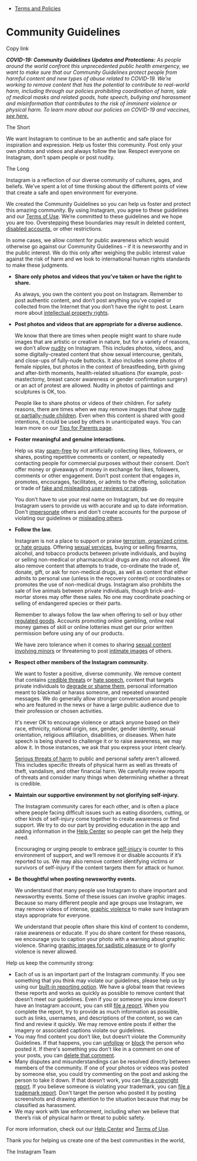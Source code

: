 * [Terms and Policies](https://help.instagram.com/1417489251945243/?helpref=breadcrumb)

Community Guidelines
====================

Copy link

_**COVID-19: Community Guidelines Updates and Protections:** As people around the world confront this unprecedented public health emergency, we want to make sure that our Community Guidelines protect people from harmful content and new types of abuse related to COVID-19. We’re working to remove content that has the potential to contribute to real-world harm, including through our policies prohibiting coordination of harm, sale of medical masks and related goods, hate speech, bullying and harassment and misinformation that contributes to the risk of imminent violence or physical harm. To learn more about our policies on COVID-19 and vaccines, [see here.](https://help.instagram.com/697825587576762?helpref=faq_content)_

The Short

We want Instagram to continue to be an authentic and safe place for inspiration and expression. Help us foster this community. Post only your own photos and videos and always follow the law. Respect everyone on Instagram, don’t spam people or post nudity.

The Long

Instagram is a reflection of our diverse community of cultures, ages, and beliefs. We’ve spent a lot of time thinking about the different points of view that create a safe and open environment for everyone.

We created the Community Guidelines so you can help us foster and protect this amazing community. By using Instagram, you agree to these guidelines and our [Terms of Use](https://www.instagram.com/legal/terms). We’re committed to these guidelines and we hope you are too. Overstepping these boundaries may result in deleted content, [disabled accounts](https://help.instagram.com/366993040048856?helpref=faq_content), or other restrictions.

In some cases, we allow content for public awareness which would otherwise go against our Community Guidelines – if it is newsworthy and in the public interest. We do this only after weighing the public interest value against the risk of harm and we look to international human rights standards to make these judgments.

* **Share only photos and videos that you’ve taken or have the right to share.**
    
    As always, you own the content you post on Instagram. Remember to post authentic content, and don’t post anything you’ve copied or collected from the Internet that you don’t have the right to post. Learn more about [intellectual property rights](https://help.instagram.com/126382350847838?helpref=faq_content).
    
* **Post photos and videos that are appropriate for a diverse audience.**
    
    We know that there are times when people might want to share nude images that are artistic or creative in nature, but for a variety of reasons, we don’t allow [nudity](https://l.instagram.com/?u=https%3A%2F%2Fwww.facebook.com%2Fcommunitystandards%2Fadult_nudity_sexual_activity&e=AT34W9zRH7EFrNNvw9ES4m8dZYsy1Mi5rcKK7uK_UJbRYCHLENAonaF8WOPPtkKFg7knXvB1c35DjSivZG4IKo4U-6tgsGVrG-2h4fKMFmAcdS4_vyoOHpCrCn6Nw9m7fGRFFx_g87obPmeZxBiQdg) on Instagram. This includes photos, videos, and some digitally-created content that show sexual intercourse, genitals, and close-ups of fully-nude buttocks. It also includes some photos of female nipples, but photos in the context of breastfeeding, birth giving and after-birth moments, health-related situations (for example, post-mastectomy, breast cancer awareness or gender confirmation surgery) or an act of protest are allowed. Nudity in photos of paintings and sculptures is OK, too.
    
    People like to share photos or videos of their children. For safety reasons, there are times when we may remove images that show [nude or partially-nude children](https://l.instagram.com/?u=https%3A%2F%2Fwww.facebook.com%2Fcommunitystandards%2Fchild_nudity_sexual_exploitation&e=AT34W9zRH7EFrNNvw9ES4m8dZYsy1Mi5rcKK7uK_UJbRYCHLENAonaF8WOPPtkKFg7knXvB1c35DjSivZG4IKo4U-6tgsGVrG-2h4fKMFmAcdS4_vyoOHpCrCn6Nw9m7fGRFFx_g87obPmeZxBiQdg). Even when this content is shared with good intentions, it could be used by others in unanticipated ways. You can learn more on our [Tips for Parents page](https://help.instagram.com/154475974694511/?helpref=faq_content).
    
* **Foster meaningful and genuine interactions.**
    
    Help us stay [spam-free](https://l.instagram.com/?u=https%3A%2F%2Fwww.facebook.com%2Fcommunitystandards%2Fspam&e=AT34W9zRH7EFrNNvw9ES4m8dZYsy1Mi5rcKK7uK_UJbRYCHLENAonaF8WOPPtkKFg7knXvB1c35DjSivZG4IKo4U-6tgsGVrG-2h4fKMFmAcdS4_vyoOHpCrCn6Nw9m7fGRFFx_g87obPmeZxBiQdg) by not artificially collecting likes, followers, or shares, posting repetitive comments or content, or repeatedly contacting people for commercial purposes without their consent. Don’t offer money or giveaways of money in exchange for likes, followers, comments or other engagement. Don’t post content that engages in, promotes, encourages, facilitates, or admits to the offering, solicitation or trade of [fake and misleading user reviews or ratings](https://l.instagram.com/?u=https%3A%2F%2Fwww.facebook.com%2Fcommunitystandards%2Ffraud_deception&e=AT34W9zRH7EFrNNvw9ES4m8dZYsy1Mi5rcKK7uK_UJbRYCHLENAonaF8WOPPtkKFg7knXvB1c35DjSivZG4IKo4U-6tgsGVrG-2h4fKMFmAcdS4_vyoOHpCrCn6Nw9m7fGRFFx_g87obPmeZxBiQdg).
    
    You don’t have to use your real name on Instagram, but we do require Instagram users to provide us with accurate and up to date information. Don't [impersonate](https://l.instagram.com/?u=https%3A%2F%2Fwww.facebook.com%2Fcommunitystandards%2Fmisrepresentation&e=AT34W9zRH7EFrNNvw9ES4m8dZYsy1Mi5rcKK7uK_UJbRYCHLENAonaF8WOPPtkKFg7knXvB1c35DjSivZG4IKo4U-6tgsGVrG-2h4fKMFmAcdS4_vyoOHpCrCn6Nw9m7fGRFFx_g87obPmeZxBiQdg) others and don't create accounts for the purpose of violating our guidelines or [misleading others](https://l.instagram.com/?u=https%3A%2F%2Ftransparency.fb.com%2Fpolicies%2Fcommunity-standards%2Finauthentic-behavior%2F&e=AT34W9zRH7EFrNNvw9ES4m8dZYsy1Mi5rcKK7uK_UJbRYCHLENAonaF8WOPPtkKFg7knXvB1c35DjSivZG4IKo4U-6tgsGVrG-2h4fKMFmAcdS4_vyoOHpCrCn6Nw9m7fGRFFx_g87obPmeZxBiQdg).
    
* **Follow the law.**
    
    Instagram is not a place to support or praise [terrorism, organized crime, or hate groups](https://l.instagram.com/?u=https%3A%2F%2Fwww.facebook.com%2Fcommunitystandards%2Fdangerous_individuals_organizations&e=AT34W9zRH7EFrNNvw9ES4m8dZYsy1Mi5rcKK7uK_UJbRYCHLENAonaF8WOPPtkKFg7knXvB1c35DjSivZG4IKo4U-6tgsGVrG-2h4fKMFmAcdS4_vyoOHpCrCn6Nw9m7fGRFFx_g87obPmeZxBiQdg). Offering [sexual services](https://l.instagram.com/?u=https%3A%2F%2Fwww.facebook.com%2Fcommunitystandards%2Fsexual_solicitation&e=AT34W9zRH7EFrNNvw9ES4m8dZYsy1Mi5rcKK7uK_UJbRYCHLENAonaF8WOPPtkKFg7knXvB1c35DjSivZG4IKo4U-6tgsGVrG-2h4fKMFmAcdS4_vyoOHpCrCn6Nw9m7fGRFFx_g87obPmeZxBiQdg), buying or selling firearms, alcohol, and tobacco products between private individuals, and buying or selling non-medical or pharmaceutical drugs are also not allowed. We also remove content that attempts to trade, co-ordinate the trade of, donate, gift, or ask for non-medical drugs, as well as content that either admits to personal use (unless in the recovery context) or coordinates or promotes the use of non-medical drugs. Instagram also prohibits the sale of live animals between private individuals, though brick-and-mortar stores may offer these sales. No one may coordinate poaching or selling of endangered species or their parts.
    
    Remember to always follow the law when offering to sell or buy other [regulated goods](https://l.instagram.com/?u=https%3A%2F%2Fwww.facebook.com%2Fcommunitystandards%2Fregulated_goods&e=AT34W9zRH7EFrNNvw9ES4m8dZYsy1Mi5rcKK7uK_UJbRYCHLENAonaF8WOPPtkKFg7knXvB1c35DjSivZG4IKo4U-6tgsGVrG-2h4fKMFmAcdS4_vyoOHpCrCn6Nw9m7fGRFFx_g87obPmeZxBiQdg). Accounts promoting online gambling, online real money games of skill or online lotteries must get our prior written permission before using any of our products.
    
    We have zero tolerance when it comes to sharing [sexual content involving minors](https://l.instagram.com/?u=https%3A%2F%2Fwww.facebook.com%2Fcommunitystandards%2Fchild_nudity_sexual_exploitation&e=AT34W9zRH7EFrNNvw9ES4m8dZYsy1Mi5rcKK7uK_UJbRYCHLENAonaF8WOPPtkKFg7knXvB1c35DjSivZG4IKo4U-6tgsGVrG-2h4fKMFmAcdS4_vyoOHpCrCn6Nw9m7fGRFFx_g87obPmeZxBiQdg) or threatening to post [intimate images](https://l.instagram.com/?u=https%3A%2F%2Fwww.facebook.com%2Fcommunitystandards%2Fsexual_exploitation_adults&e=AT34W9zRH7EFrNNvw9ES4m8dZYsy1Mi5rcKK7uK_UJbRYCHLENAonaF8WOPPtkKFg7knXvB1c35DjSivZG4IKo4U-6tgsGVrG-2h4fKMFmAcdS4_vyoOHpCrCn6Nw9m7fGRFFx_g87obPmeZxBiQdg) of others.
    
* **Respect other members of the Instagram community.**
    
    We want to foster a positive, diverse community. We remove content that contains [credible threats](https://l.instagram.com/?u=https%3A%2F%2Fwww.facebook.com%2Fcommunitystandards%2Fcredible_violence&e=AT34W9zRH7EFrNNvw9ES4m8dZYsy1Mi5rcKK7uK_UJbRYCHLENAonaF8WOPPtkKFg7knXvB1c35DjSivZG4IKo4U-6tgsGVrG-2h4fKMFmAcdS4_vyoOHpCrCn6Nw9m7fGRFFx_g87obPmeZxBiQdg) or [hate speech](https://l.instagram.com/?u=https%3A%2F%2Fwww.facebook.com%2Fcommunitystandards%2Fhate_speech&e=AT34W9zRH7EFrNNvw9ES4m8dZYsy1Mi5rcKK7uK_UJbRYCHLENAonaF8WOPPtkKFg7knXvB1c35DjSivZG4IKo4U-6tgsGVrG-2h4fKMFmAcdS4_vyoOHpCrCn6Nw9m7fGRFFx_g87obPmeZxBiQdg), content that targets private individuals to [degrade or shame them](https://l.instagram.com/?u=https%3A%2F%2Fwww.facebook.com%2Fcommunitystandards%2Fbullying&e=AT34W9zRH7EFrNNvw9ES4m8dZYsy1Mi5rcKK7uK_UJbRYCHLENAonaF8WOPPtkKFg7knXvB1c35DjSivZG4IKo4U-6tgsGVrG-2h4fKMFmAcdS4_vyoOHpCrCn6Nw9m7fGRFFx_g87obPmeZxBiQdg), personal information meant to blackmail or harass someone, and repeated unwanted messages. We do generally allow stronger conversation around people who are featured in the news or have a large public audience due to their profession or chosen activities.
    
    It's never OK to encourage violence or attack anyone based on their race, ethnicity, national origin, sex, gender, gender identity, sexual orientation, religious affiliation, disabilities, or diseases. When hate speech is being shared to challenge it or to raise awareness, we may allow it. In those instances, we ask that you express your intent clearly.
    
    [Serious threats of harm](https://l.instagram.com/?u=https%3A%2F%2Fwww.facebook.com%2Fcommunitystandards%2Fcredible_violence&e=AT34W9zRH7EFrNNvw9ES4m8dZYsy1Mi5rcKK7uK_UJbRYCHLENAonaF8WOPPtkKFg7knXvB1c35DjSivZG4IKo4U-6tgsGVrG-2h4fKMFmAcdS4_vyoOHpCrCn6Nw9m7fGRFFx_g87obPmeZxBiQdg) to public and personal safety aren't allowed. This includes specific threats of physical harm as well as threats of theft, vandalism, and other financial harm. We carefully review reports of threats and consider many things when determining whether a threat is credible.
    
* **Maintain our supportive environment by not glorifying self-injury.**
    
    The Instagram community cares for each other, and is often a place where people facing difficult issues such as eating disorders, cutting, or other kinds of self-injury come together to create awareness or find support. We try to do our part by providing education in the app and adding information in the [Help Center](https://help.instagram.com/) so people can get the help they need.
    
    Encouraging or urging people to embrace [self-injury](https://l.instagram.com/?u=https%3A%2F%2Fwww.facebook.com%2Fcommunitystandards%2Fsuicide_self_injury_violence&e=AT34W9zRH7EFrNNvw9ES4m8dZYsy1Mi5rcKK7uK_UJbRYCHLENAonaF8WOPPtkKFg7knXvB1c35DjSivZG4IKo4U-6tgsGVrG-2h4fKMFmAcdS4_vyoOHpCrCn6Nw9m7fGRFFx_g87obPmeZxBiQdg) is counter to this environment of support, and we’ll remove it or disable accounts if it’s reported to us. We may also remove content identifying victims or survivors of self-injury if the content targets them for attack or humor.
    
* **Be thoughtful when posting newsworthy events.**
    
    We understand that many people use Instagram to share important and newsworthy events. Some of these issues can involve graphic images. Because so many different people and age groups use Instagram, we may remove videos of intense, [graphic violence](https://l.instagram.com/?u=https%3A%2F%2Fwww.facebook.com%2Fcommunitystandards%2Fgraphic_violence&e=AT34W9zRH7EFrNNvw9ES4m8dZYsy1Mi5rcKK7uK_UJbRYCHLENAonaF8WOPPtkKFg7knXvB1c35DjSivZG4IKo4U-6tgsGVrG-2h4fKMFmAcdS4_vyoOHpCrCn6Nw9m7fGRFFx_g87obPmeZxBiQdg) to make sure Instagram stays appropriate for everyone.
    
    We understand that people often share this kind of content to condemn, raise awareness or educate. If you do share content for these reasons, we encourage you to caption your photo with a warning about graphic violence. Sharing [graphic images for sadistic pleasure](https://l.instagram.com/?u=https%3A%2F%2Fwww.facebook.com%2Fcommunitystandards%2Fcruel_insensitive&e=AT34W9zRH7EFrNNvw9ES4m8dZYsy1Mi5rcKK7uK_UJbRYCHLENAonaF8WOPPtkKFg7knXvB1c35DjSivZG4IKo4U-6tgsGVrG-2h4fKMFmAcdS4_vyoOHpCrCn6Nw9m7fGRFFx_g87obPmeZxBiQdg) or to glorify violence is never allowed.
    

Help us keep the community strong:

* Each of us is an important part of the Instagram community. If you see something that you think may violate our guidelines, please help us by using our [built-in reporting option](https://help.instagram.com/165828726894770?helpref=faq_content). We have a global team that reviews these reports and works as quickly as possible to remove content that doesn’t meet our guidelines. Even if you or someone you know doesn’t have an Instagram account, you can still [file a report](https://help.instagram.com/contact/383679321740945). When you complete the report, try to provide as much information as possible, such as links, usernames, and descriptions of the content, so we can find and review it quickly. We may remove entire posts if either the imagery or associated captions violate our guidelines.
* You may find content you don’t like, but doesn’t violate the Community Guidelines. If that happens, you can [unfollow](https://help.instagram.com/286340048138725?helpref=faq_content) or [block](https://help.instagram.com/426700567389543/?helpref=faq_content) the person who posted it. If there's something you don't like in a comment on one of your posts, you can [delete that comment](https://help.instagram.com/289098941190483?helpref=faq_content).
* Many disputes and misunderstandings can be resolved directly between members of the community. If one of your photos or videos was posted by someone else, you could try commenting on the post and asking the person to take it down. If that doesn’t work, you can [file a copyright report](https://help.instagram.com/126382350847838?helpref=faq_content). If you believe someone is violating your trademark, you can [file a trademark report](https://help.instagram.com/222826637847963?helpref=faq_content). Don't target the person who posted it by posting screenshots and drawing attention to the situation because that may be classified as harassment.
* We may work with law enforcement, including when we believe that there’s risk of physical harm or threat to public safety.

For more information, check out our [Help Center](https://help.instagram.com/) and [Terms of Use](https://l.instagram.com/?u=http%3A%2F%2Finstagram.com%2Flegal%2Fterms%2F%23&e=AT34W9zRH7EFrNNvw9ES4m8dZYsy1Mi5rcKK7uK_UJbRYCHLENAonaF8WOPPtkKFg7knXvB1c35DjSivZG4IKo4U-6tgsGVrG-2h4fKMFmAcdS4_vyoOHpCrCn6Nw9m7fGRFFx_g87obPmeZxBiQdg).

Thank you for helping us create one of the best communities in the world,

The Instagram Team